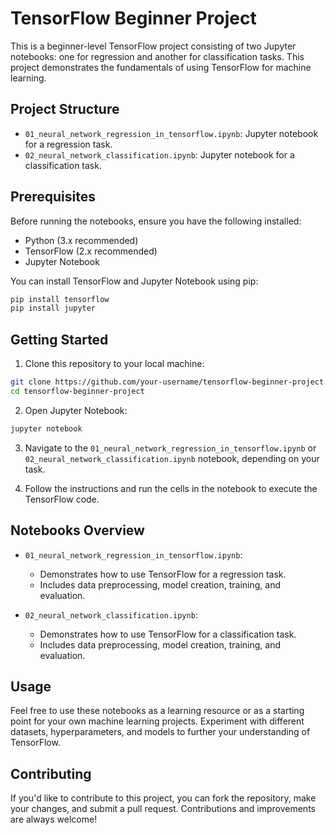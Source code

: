 # TensorFlow Beginner Project

This is a beginner-level TensorFlow project consisting of two Jupyter notebooks: one for regression and another for classification tasks. This project demonstrates the fundamentals of using TensorFlow for machine learning.

## Project Structure

- `01_neural_network_regression_in_tensorflow.ipynb`: Jupyter notebook for a regression task.
- `02_neural_network_classification.ipynb`: Jupyter notebook for a classification task.

## Prerequisites

Before running the notebooks, ensure you have the following installed:

- Python (3.x recommended)
- TensorFlow (2.x recommended)
- Jupyter Notebook

You can install TensorFlow and Jupyter Notebook using pip:

```bash
pip install tensorflow
pip install jupyter
```

## Getting Started

1. Clone this repository to your local machine:

```bash
git clone https://github.com/your-username/tensorflow-beginner-project.git
cd tensorflow-beginner-project
```

2. Open Jupyter Notebook:

```bash
jupyter notebook
```

3. Navigate to the `01_neural_network_regression_in_tensorflow.ipynb` or `02_neural_network_classification.ipynb` notebook, depending on your task.

4. Follow the instructions and run the cells in the notebook to execute the TensorFlow code.

## Notebooks Overview

- `01_neural_network_regression_in_tensorflow.ipynb`:

  - Demonstrates how to use TensorFlow for a regression task.
  - Includes data preprocessing, model creation, training, and evaluation.

- `02_neural_network_classification.ipynb`:
  - Demonstrates how to use TensorFlow for a classification task.
  - Includes data preprocessing, model creation, training, and evaluation.

## Usage

Feel free to use these notebooks as a learning resource or as a starting point for your own machine learning projects. Experiment with different datasets, hyperparameters, and models to further your understanding of TensorFlow.

## Contributing

If you'd like to contribute to this project, you can fork the repository, make your changes, and submit a pull request. Contributions and improvements are always welcome!
